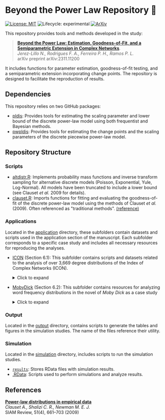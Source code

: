 
# Beyond the Power Law Repository 🚀

<!-- badges: start -->
[![License: MIT](https://img.shields.io/badge/License-MIT-yellow.svg)](./LICENSE)
![Lifecycle: experimental](https://img.shields.io/badge/Lifecycle-Experimental-steelblue)
[![ArXiv](https://img.shields.io/badge/ArXiv-2311.11200-red)](https://arxiv.org/abs/2311.11200)
<!-- badges: end -->

This repository provides tools and methods developed in the study:

> [**Beyond the Power Law: Estimation, Goodness-of-Fit, and a Semiparametric Extension in Complex Networks**](https://arxiv.org/abs/2311.11200).  
*Jerez-Lillo N., Rodrigues F. A., Ferreira P. H., Ramos P. L.*  
arXiv preprint arXiv:2311.11200 

It includes functions for parameter estimation, goodness-of-fit testing, and a semiparametric extension incorporating change points. The repository is designed to facilitate the reproduction of results.

## Dependencies

This repository relies on two GitHub packages:

- [pldis](https://github.com/njerezlillo/pldis): Provides tools for estimating the scaling parameter and lower bound of the discrete power-law model using both frequentist and Bayesian methods.
- [pwpldis](https://github.com/njerezlillo/pwpldis): Provides tools for estimating the change points and the scaling parameters of the discrete piecewise power-law model.

## Repository Structure

### Scripts

- [altdistr.R](./altdistr.R): Implements probability mass functions and inverse transform sampling for alternative discrete models (Poisson, Exponential, Yule, Log-Normal). All models have been truncated to include a lower bound (see Clauset *et al.* 2009 for details). 
- [clauset.R](./clauset.R): Imports functions for fitting and evaluating the goodness-of-fit of the discrete power-law model using the methods of Clauset *et al.* (2009). Often referenced as "traditional methods". [(reference)](https://aaronclauset.github.io/powerlaws/)

### Applications

Located in the [application](./application) directory, these subfolders contain datasets and scripts used in the application section of the manuscript. Each subfolder corresponds to a specific case study and includes all necessary resources for reproducing the analyses.

- [ICON](./application/icon) (Section 6.1): This subfolder contains scripts and datasets related to the analysis of over 3,669 degree distributions of the Index of Complex Networks (ICON).
  
  <details>
  <summary> Click to expand </summary>
  - `code_icon.R`: Contains the R scripts for analyzing degree distributions.
  - `data`: Contains the degree sequences analyzed in this study. These datasets were sourced from this [GitHub repository](https://github.com/adbroido/SFAnalysis).
  - `run`: Contains 10 R scripts that implement traditional methodologies for estimating and testing power-law behavior across all degree sequences.
  - `results`: Contains the output generated by the 10 R scripts in the `./application/icon/run/` directory.
  - `tbl_results.R`: Aggregates all results into a structured object, summarizing key statistics such as number of nodes, average degree, etc.
  </details>  
  
- [MobyDick](./application/mobydick) (Section 6.2): This subfolder contains resources for analyzing word frequency distributions in the novel of *Moby Dick* as a case study
  <details>
  <summary> Click to expand </summary>
  - `book.txt`: The full text of *Moby Dick* in plain text format. This is used to create a word cloud of the most frequent words.
  - `code_mobydick.R`: Contains the `R` scripts to analyze word frequency distribution of *Moby Dick*.
  - `frequency_words.txt`: A precomputed dataset listing word frequencies in Moby Dick. This file was sourced from this [website](https://aaronclauset.github.io/powerlaws/data.htm)
  </details>  

### Output

Located in the [output](./output) directory, contains scripts to generate the tables and figures in the simulation studies. The name of the files reference their utility.

### Simulation

Located in the [simulation](./simulation) directory, includes scripts to run the simulation studies.

- [`results`](./simulation/results): Stores RData files with simulation results.
- [.RData](./simulation/icon/code_icon.R): Scripts used to perform simulations and analyze results.

## References  

[**Power-law distributions in empirical data**](https://doi.org/10.1137/070710111)  
*Clauset A., Shalizi C. R., Newman M. E. J.*  
SIAM Review, 51(4), 661–703 (2009)
